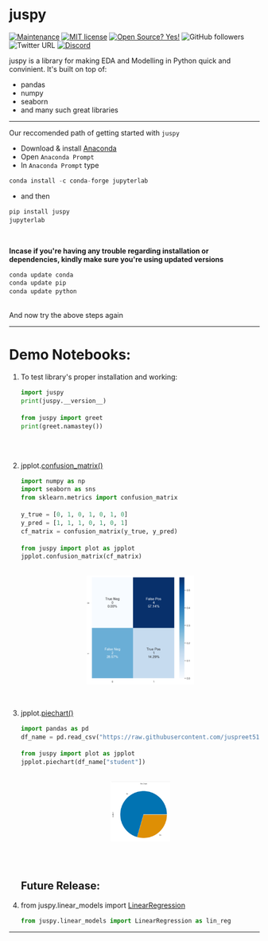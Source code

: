 # juspy
[![Maintenance](https://img.shields.io/badge/Maintained%3F-yes-green.svg)](https://github.com/juspreet51/juspy)
[![MIT license](https://img.shields.io/badge/License-MIT-blue.svg)](https://opensource.org/licenses/MIT)
[![Open Source? Yes!](https://badgen.net/badge/Open%20Source%20%3F/Yes%21/blue?icon=github)](https://github.com/juspreet51/juspy)
![GitHub followers](https://img.shields.io/github/followers/juspreet51?label=%40Juspreet51&style=social)
![Twitter URL](https://img.shields.io/twitter/url?label=%40Juspreet51&style=social&url=https%3A%2F%2Fwww.twitter.com%2Fjuspreet51)
[![Discord](https://badgen.net/badge/icon/discord?icon=discord&label)](https://discord.gg/BMSMBmuweD)


juspy is a library for making EDA and Modelling in Python quick and convinient. It's built on top of:
- pandas
- numpy
- seaborn
- and many such great libraries

___
Our reccomended path of getting started with `juspy` 
<br>
- Download & install [Anaconda](https://www.anaconda.com/products/individual)
- Open `Anaconda Prompt`
- In `Anaconda Prompt` type
```python
conda install -c conda-forge jupyterlab
```
- and then
```python
pip install juspy
jupyterlab
```
<br>

<b>Incase if you're having any trouble regarding installation or dependencies, kindly make sure you're using updated versions</b>

```python
conda update conda
conda update pip
conda update python
```
<br>
And now try the above steps again

___
# Demo Notebooks:
<ol>
<li>
        
To test library's proper installation and working:

```python
import juspy
print(juspy.__version__)

from juspy import greet
print(greet.namastey())
```
    
</li>
<br><br>
<li>
    
 jpplot.[confusion_matrix()](https://github.com/juspreet51/juspy/blob/main/src/juspy/demo_nbs/01_confusion_matrix.ipynb)
```python
import numpy as np
import seaborn as sns
from sklearn.metrics import confusion_matrix

y_true = [0, 1, 0, 1, 0, 1, 0]
y_pred = [1, 1, 1, 0, 1, 0, 1]
cf_matrix = confusion_matrix(y_true, y_pred)

from juspy import plot as jpplot
jpplot.confusion_matrix(cf_matrix)
```
<br>
<img 
src="https://raw.githubusercontent.com/juspreet51/juspy/main/src/juspy/media/plot_cfm_output.PNG" 
style="width:45%;  display: block; margin-left: auto;  margin-right: auto;">
</li>
<br><br>
<li> 

jpplot.[piechart()](https://github.com/juspreet51/juspy/blob/main/src/juspy/demo_nbs/02_piechart.ipynb)

```python
import pandas as pd
df_name = pd.read_csv("https://raw.githubusercontent.com/juspreet51/juspy/main/src/juspy/datasets/default.csv")

from juspy import plot as jpplot
jpplot.piechart(df_name["student"])

```
<br>
<img 
src="https://raw.githubusercontent.com/juspreet51/juspy/main/src/juspy/media/plot_piechart_output.PNG" 
style="width:25%;  display: block; margin-left: auto;  margin-right: auto;">
</li>

<br><br>
    
## Future Release:

<li> 

from juspy.linear_models import [LinearRegression](#)
<br>
```python
from juspy.linear_models import LinearRegression as lin_reg
```
</li>
</ol>

___